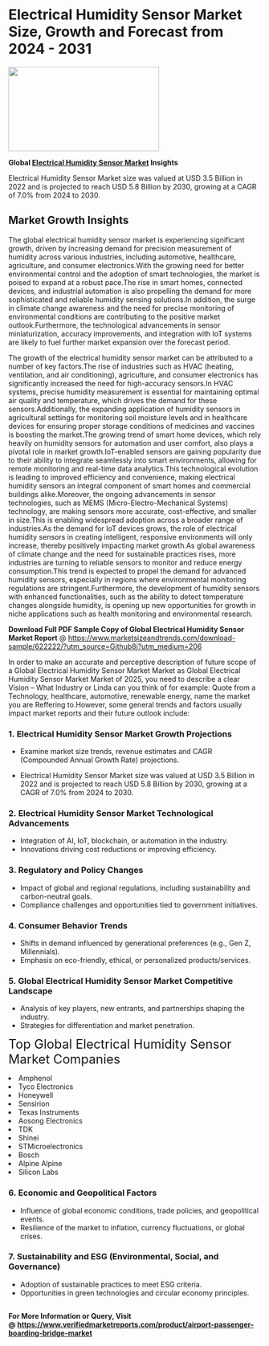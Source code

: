 <H1>Electrical Humidity Sensor Market Size, Growth and Forecast from 2024 - 2031</H1><img class="aligncenter size-medium wp-image-584254" src="https://thirdeyenews.in/wp-content/uploads/2024/09/Global-Market-Research-300x168.jpeg" alt="" width="300" height="168" /><p><strong>Global&nbsp;<a href="https://www.marketsizeandtrends.com/download-sample/622222/?utm_source=Github8j?utm_medium=206">Electrical Humidity Sensor Market</a> Insights</strong></p><p>Electrical Humidity Sensor Market size was valued at USD 3.5 Billion in 2022 and is projected to reach USD 5.8 Billion by 2030, growing at a CAGR of 7.0% from 2024 to 2030.</p><p><h2>Market Growth Insights</h2> <p>The global electrical humidity sensor market is experiencing significant growth, driven by increasing demand for precision measurement of humidity across various industries, including automotive, healthcare, agriculture, and consumer electronics.With the growing need for better environmental control and the adoption of smart technologies, the market is poised to expand at a robust pace.The rise in smart homes, connected devices, and industrial automation is also propelling the demand for more sophisticated and reliable humidity sensing solutions.In addition, the surge in climate change awareness and the need for precise monitoring of environmental conditions are contributing to the positive market outlook.Furthermore, the technological advancements in sensor miniaturization, accuracy improvements, and integration with IoT systems are likely to fuel further market expansion over the forecast period. </p> <p>The growth of the electrical humidity sensor market can be attributed to a number of key factors.The rise of industries such as HVAC (heating, ventilation, and air conditioning), agriculture, and consumer electronics has significantly increased the need for high-accuracy sensors.In HVAC systems, precise humidity measurement is essential for maintaining optimal air quality and temperature, which drives the demand for these sensors.Additionally, the expanding application of humidity sensors in agricultural settings for monitoring soil moisture levels and in healthcare devices for ensuring proper storage conditions of medicines and vaccines is boosting the market.The growing trend of smart home devices, which rely heavily on humidity sensors for automation and user comfort, also plays a pivotal role in market growth.IoT-enabled sensors are gaining popularity due to their ability to integrate seamlessly into smart environments, allowing for remote monitoring and real-time data analytics.This technological evolution is leading to improved efficiency and convenience, making electrical humidity sensors an integral component of smart homes and commercial buildings alike.Moreover, the ongoing advancements in sensor technologies, such as MEMS (Micro-Electro-Mechanical Systems) technology, are making sensors more accurate, cost-effective, and smaller in size.This is enabling widespread adoption across a broader range of industries.As the demand for IoT devices grows, the role of electrical humidity sensors in creating intelligent, responsive environments will only increase, thereby positively impacting market growth.As global awareness of climate change and the need for sustainable practices rises, more industries are turning to reliable sensors to monitor and reduce energy consumption.This trend is expected to propel the demand for advanced humidity sensors, especially in regions where environmental monitoring regulations are stringent.Furthermore, the development of humidity sensors with enhanced functionalities, such as the ability to detect temperature changes alongside humidity, is opening up new opportunities for growth in niche applications such as health monitoring and environmental research.</p><p><span class=""><strong>Download Full PDF Sample Copy of Global Electrical Humidity Sensor Market Report</strong> @ <a href="https://www.marketsizeandtrends.com/download-sample/622222/?utm_source=Github8j?utm_medium=206" target="_blank">https://www.marketsizeandtrends.com/download-sample/622222/?utm_source=Github8j?utm_medium=206</a></span></p><p>In order to make an accurate and perceptive description of future scope of a Global&nbsp;Electrical Humidity Sensor Market Market as Global&nbsp;Electrical Humidity Sensor Market Market of 2025, you need to describe a clear Vision &ndash; What Industry or Linda can you think of for example: Quote from a Technology, healthcare, automotive, renewable energy, name the market you are Reffering to.However, some general trends and factors usually impact market reports and their future outlook include:</p><h3>1.&nbsp;<strong>Electrical Humidity Sensor Market Growth Projections</strong></h3><ul><li>Examine market size trends, revenue estimates and CAGR (Compounded Annual Growth Rate) projections.</li><li><p>Electrical Humidity Sensor Market size was valued at USD 3.5 Billion in 2022 and is projected to reach USD 5.8 Billion by 2030, growing at a CAGR of 7.0% from 2024 to 2030.</p></li></ul><h3>2.&nbsp;<strong>Electrical Humidity Sensor Market Technological Advancements</strong></h3><ul><li>Integration of AI, IoT, blockchain, or automation in the industry.</li><li>Innovations driving cost reductions or improving efficiency.</li></ul><h3>3.&nbsp;<strong>Regulatory and Policy Changes</strong></h3><ul><li>Impact of global and regional regulations, including sustainability and carbon-neutral goals.</li><li>Compliance challenges and opportunities tied to government initiatives.</li></ul><h3>4.&nbsp;<strong>Consumer Behavior Trends</strong></h3><ul><li>Shifts in demand influenced by generational preferences (e.g., Gen Z, Millennials).</li><li>Emphasis on eco-friendly, ethical, or personalized products/services.</li></ul><h3>5.&nbsp;<strong>Global Electrical Humidity Sensor Market Competitive Landscape</strong></h3><ul><li>Analysis of key players, new entrants, and partnerships shaping the industry.</li><li>Strategies for differentiation and market penetration.</li></ul><p data-pm-slice="1 1 []"><span style="color: inherit; font-family: inherit; font-size: 25px;">Top Global Electrical Humidity Sensor Market Companies</span></p><div class="" data-test-id=""><p><li>Amphenol</li><li> Tyco Electronics</li><li> Honeywell</li><li> Sensirion</li><li> Texas Instruments</li><li> Aosong Electronics</li><li> TDK</li><li> Shinei</li><li> STMicroelectronics</li><li> Bosch</li><li> Alpine Alpine</li><li> Silicon Labs</li></p></div><h3>6.&nbsp;<strong>Economic and Geopolitical Factors</strong></h3><ul><li>Influence of global economic conditions, trade policies, and geopolitical events.</li><li>Resilience of the market to inflation, currency fluctuations, or global crises.</li></ul><h3>7.&nbsp;<strong>Sustainability and ESG (Environmental, Social, and Governance)</strong></h3><ul><li>Adoption of sustainable practices to meet ESG criteria.</li><li>Opportunities in green technologies and circular economy principles.</li></ul><h2><strong style="font-size: 14px;">For More Information or Query, Visit @&nbsp;</strong><a style="background-color: #ffffff; font-size: 14px;" href="https://www.marketsizeandtrends.com/report/electrical-humidity-sensor-market/" target="_blank">https://www.verifiedmarketreports.com/product/airport-passenger-boarding-bridge-market</a></h2>